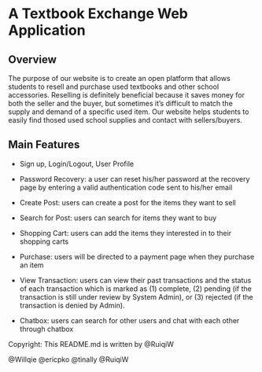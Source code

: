 # A Textbook Exchange Web Application
## Overview
The purpose of our website is to create an open platform that allows students to resell and purchase used textbooks and other school accessories. Reselling is definitely beneficial because it saves money for both the seller and the buyer, but sometimes it’s difficult to match the supply and demand of a specific used item. Our website helps students to easily find thosed used school supplies and contact with sellers/buyers.

## Main Features
- Sign up, Login/Logout, User Profile
- Password Recovery: a user can reset his/her password at the recovery page by entering a valid authentication code sent to his/her email

- Create Post: users can create a post for the items they want to sell
- Search for Post: users can search for items they want to buy

- Shopping Cart: users can add the items they interested in to their shopping carts
- Purchase: users will be directed to a payment page when they purchase an item
- View Transaction: users can view their past transactions and the status of each transaction which is marked as (1) complete, (2) pending (if the transaction is still under review by System Admin), or (3) rejected (if the transaction is denied by Admin).

- Chatbox: users can search for other users and chat with each other through chatbox

Copyright: This README.md is written by @RuiqiW

@Willqie @ericpko @tinally @RuiqiW
